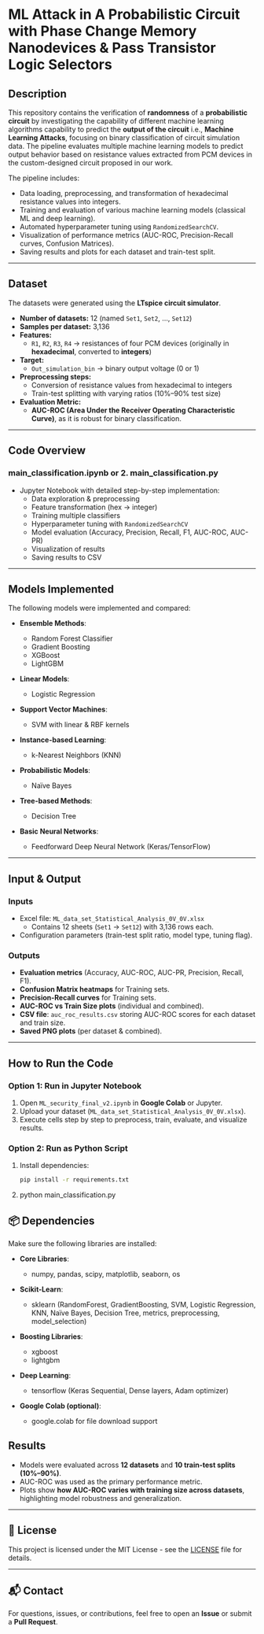 # ML Attack in A Probabilistic Circuit with Phase Change Memory Nanodevices & Pass Transistor Logic Selectors

## Description
This repository contains the verification of **randomness** of a **probabilistic circuit** by investigating the capability of different machine learning algorithms capability to predict the **output of the circuit** i.e., **Machine Learning Attacks**, focusing on binary classification of circuit simulation data. The pipeline evaluates multiple machine learning models to predict output behavior based on resistance values extracted from PCM devices in the custom-designed circuit proposed in our work.

The pipeline includes:
- Data loading, preprocessing, and transformation of hexadecimal resistance values into integers.  
- Training and evaluation of various machine learning models (classical ML and deep learning).  
- Automated hyperparameter tuning using `RandomizedSearchCV`.  
- Visualization of performance metrics (AUC-ROC, Precision-Recall curves, Confusion Matrices).  
- Saving results and plots for each dataset and train-test split.  

---

## Dataset

The datasets were generated using the **LTspice circuit simulator**.  

- **Number of datasets:** 12 (named `Set1`, `Set2`, …, `Set12`)  
- **Samples per dataset:** 3,136  
- **Features:**  
  - `R1`, `R2`, `R3`, `R4` → resistances of four PCM devices (originally in **hexadecimal**, converted to **integers**)  
- **Target:**  
  - `Out_simulation_bin` → binary output voltage (0 or 1)  
- **Preprocessing steps:**  
  - Conversion of resistance values from hexadecimal to integers  
  - Train-test splitting with varying ratios (10%–90% test size)  
- **Evaluation Metric:**  
  - **AUC-ROC (Area Under the Receiver Operating Characteristic Curve)**, as it is robust for binary classification.  

---

## Code Overview

### **main_classification.ipynb** or **2. main_classification.py**
- Jupyter Notebook with detailed step-by-step implementation:
  - Data exploration & preprocessing
  - Feature transformation (hex → integer)
  - Training multiple classifiers
  - Hyperparameter tuning with `RandomizedSearchCV`
  - Model evaluation (Accuracy, Precision, Recall, F1, AUC-ROC, AUC-PR)
  - Visualization of results
  - Saving results to CSV

---

## Models Implemented
The following models were implemented and compared:  

- **Ensemble Methods**:  
  - Random Forest Classifier  
  - Gradient Boosting  
  - XGBoost 
  - LightGBM  

- **Linear Models**:  
  - Logistic Regression  

- **Support Vector Machines**:  
  - SVM with linear & RBF kernels  

- **Instance-based Learning**:  
  - k-Nearest Neighbors (KNN)  

- **Probabilistic Models**:  
  - Naïve Bayes  

- **Tree-based Methods**:  
  - Decision Tree  

- **Basic Neural Networks**:  
  - Feedforward Deep Neural Network (Keras/TensorFlow)  

---

## Input & Output

### **Inputs**
- Excel file: `ML_data_set_Statistical_Analysis_0V_0V.xlsx`  
  - Contains 12 sheets (`Set1` → `Set12`) with 3,136 rows each.  
- Configuration parameters (train-test split ratio, model type, tuning flag).  

### **Outputs**
- **Evaluation metrics** (Accuracy, AUC-ROC, AUC-PR, Precision, Recall, F1).  
- **Confusion Matrix heatmaps** for Training sets.  
- **Precision-Recall curves** for Training sets.  
- **AUC-ROC vs Train Size plots** (individual and combined).  
- **CSV file**: `auc_roc_results.csv` storing AUC-ROC scores for each dataset and train size.  
- **Saved PNG plots** (per dataset & combined).  

---

## How to Run the Code

### **Option 1: Run in Jupyter Notebook**
1. Open `ML_security_final_v2.ipynb` in **Google Colab** or Jupyter.  
2. Upload your dataset (`ML_data_set_Statistical_Analysis_0V_0V.xlsx`).  
3. Execute cells step by step to preprocess, train, evaluate, and visualize results.  

### **Option 2: Run as Python Script**
1. Install dependencies:
   ```sh
   pip install -r requirements.txt
2. python main_classification.py

## 📦 Dependencies

Make sure the following libraries are installed:  

- **Core Libraries**:  
  - numpy, pandas, scipy, matplotlib, seaborn, os  

- **Scikit-Learn**:  
  - sklearn (RandomForest, GradientBoosting, SVM, Logistic Regression, KNN, Naïve Bayes, Decision Tree, metrics, preprocessing, model_selection)  

- **Boosting Libraries**:  
  - xgboost  
  - lightgbm  

- **Deep Learning**:  
  - tensorflow (Keras Sequential, Dense layers, Adam optimizer)  

- **Google Colab (optional)**:  
  - google.colab for file download support  

## Results
- Models were evaluated across **12 datasets** and **10 train-test splits (10%–90%)**.  
- AUC-ROC was used as the primary performance metric.  
- Plots show **how AUC-ROC varies with training size across datasets**, highlighting model robustness and generalization.  

---

## 📜 License
This project is licensed under the MIT License - see the [LICENSE](LICENSE) file for details.  

---

## 📬 Contact
For questions, issues, or contributions, feel free to open an **Issue** or submit a **Pull Request**.  
